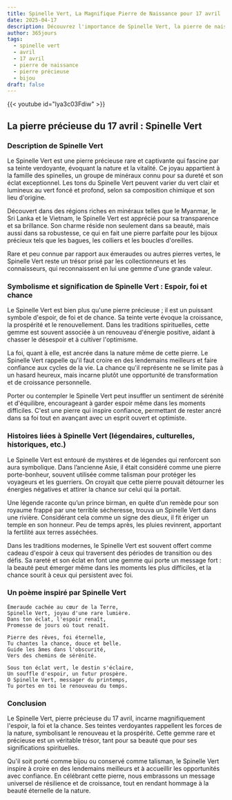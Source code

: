 ```yaml
---
title: Spinelle Vert, La Magnifique Pierre de Naissance pour 17 avril
date: 2025-04-17
description: Découvrez l'importance de Spinelle Vert, la pierre de naissance du 17 avril qui symbolise Espoir, foi et chance. Laissez sa beauté et sa signification illuminer votre journée.
author: 365jours
tags:
  - spinelle vert
  - avril
  - 17 avril
  - pierre de naissance
  - pierre précieuse
  - bijou
draft: false
---
```


{{< youtube id="lya3c03Fdiw" >}}

## La pierre précieuse du 17 avril : Spinelle Vert

### Description de Spinelle Vert

Le Spinelle Vert est une pierre précieuse rare et captivante qui fascine par sa teinte verdoyante, évoquant la nature et la vitalité. Ce joyau appartient à la famille des spinelles, un groupe de minéraux connu pour sa dureté et son éclat exceptionnel. Les tons du Spinelle Vert peuvent varier du vert clair et lumineux au vert foncé et profond, selon sa composition chimique et son lieu d'origine.

Découvert dans des régions riches en minéraux telles que le Myanmar, le Sri Lanka et le Vietnam, le Spinelle Vert est apprécié pour sa transparence et sa brillance. Son charme réside non seulement dans sa beauté, mais aussi dans sa robustesse, ce qui en fait une pierre parfaite pour les bijoux précieux tels que les bagues, les colliers et les boucles d'oreilles.

Rare et peu connue par rapport aux émeraudes ou autres pierres vertes, le Spinelle Vert reste un trésor prisé par les collectionneurs et les connaisseurs, qui reconnaissent en lui une gemme d'une grande valeur.

### Symbolisme et signification de Spinelle Vert : Espoir, foi et chance

Le Spinelle Vert est bien plus qu'une pierre précieuse ; il est un puissant symbole d'espoir, de foi et de chance. Sa teinte verte évoque la croissance, la prospérité et le renouvellement. Dans les traditions spirituelles, cette gemme est souvent associée à un renouveau d'énergie positive, aidant à chasser le désespoir et à cultiver l'optimisme.

La foi, quant à elle, est ancrée dans la nature même de cette pierre. Le Spinelle Vert rappelle qu'il faut croire en des lendemains meilleurs et faire confiance aux cycles de la vie. La chance qu'il représente ne se limite pas à un hasard heureux, mais incarne plutôt une opportunité de transformation et de croissance personnelle.

Porter ou contempler le Spinelle Vert peut insuffler un sentiment de sérénité et d'équilibre, encourageant à garder espoir même dans les moments difficiles. C'est une pierre qui inspire confiance, permettant de rester ancré dans sa foi tout en avançant avec un esprit ouvert et optimiste.

### Histoires liées à Spinelle Vert (légendaires, culturelles, historiques, etc.)

Le Spinelle Vert est entouré de mystères et de légendes qui renforcent son aura symbolique. Dans l’ancienne Asie, il était considéré comme une pierre porte-bonheur, souvent utilisée comme talisman pour protéger les voyageurs et les guerriers. On croyait que cette pierre pouvait détourner les énergies négatives et attirer la chance sur celui qui la portait.

Une légende raconte qu’un prince birman, en quête d’un remède pour son royaume frappé par une terrible sécheresse, trouva un Spinelle Vert dans une rivière. Considérant cela comme un signe des dieux, il fit ériger un temple en son honneur. Peu de temps après, les pluies revinrent, apportant la fertilité aux terres asséchées.

Dans les traditions modernes, le Spinelle Vert est souvent offert comme cadeau d'espoir à ceux qui traversent des périodes de transition ou des défis. Sa rareté et son éclat en font une gemme qui porte un message fort : la beauté peut émerger même dans les moments les plus difficiles, et la chance sourit à ceux qui persistent avec foi.

### Un poème inspiré par Spinelle Vert

```
Émeraude cachée au cœur de la Terre,  
Spinelle Vert, joyau d'une rare lumière.  
Dans ton éclat, l'espoir renaît,  
Promesse de jours où tout renaît.

Pierre des rêves, foi éternelle,  
Tu chantes la chance, douce et belle.  
Guide les âmes dans l'obscurité,  
Vers des chemins de sérénité.

Sous ton éclat vert, le destin s'éclaire,  
Un souffle d'espoir, un futur prospère.  
O Spinelle Vert, messager du printemps,  
Tu portes en toi le renouveau du temps.
```

### Conclusion

Le Spinelle Vert, pierre précieuse du 17 avril, incarne magnifiquement l'espoir, la foi et la chance. Ses teintes verdoyantes rappellent les forces de la nature, symbolisant le renouveau et la prospérité. Cette gemme rare et précieuse est un véritable trésor, tant pour sa beauté que pour ses significations spirituelles.

Qu'il soit porté comme bijou ou conservé comme talisman, le Spinelle Vert inspire à croire en des lendemains meilleurs et à accueillir les opportunités avec confiance. En célébrant cette pierre, nous embrassons un message universel de résilience et de croissance, tout en rendant hommage à la beauté éternelle de la nature.